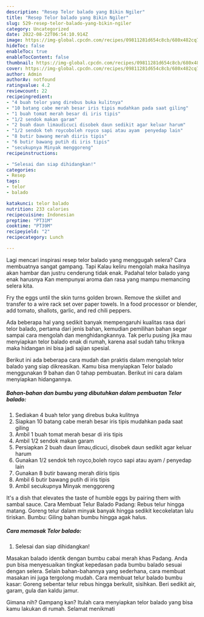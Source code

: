 ```yaml
---
description: "Resep Telor balado yang Bikin Ngiler"
title: "Resep Telor balado yang Bikin Ngiler"
slug: 529-resep-telor-balado-yang-bikin-ngiler
category: Uncategorized
date: 2022-08-22T06:54:10.914Z
image: https://img-global.cpcdn.com/recipes/09811281d654c8cb/680x482cq70/telor-balado-foto-resep-utama.jpg
hideToc: false
enableToc: true
enableTocContent: false
thumbnail: https://img-global.cpcdn.com/recipes/09811281d654c8cb/680x482cq70/telor-balado-foto-resep-utama.jpg
cover: https://img-global.cpcdn.com/recipes/09811281d654c8cb/680x482cq70/telor-balado-foto-resep-utama.jpg
author: Admin
authorAv: notfound
ratingvalue: 4.2
reviewcount: 22
recipeingredient:
- "4 buah telor yang direbus buka kulitnya"
- "10 batang cabe merah besar iris tipis mudahkan pada saat giling"
- "1 buah tomat merah besar di iris tipis"
- "1/2 sendok makan garam"
- "2 buah daun limaudicuci disobek daun sedikit agar keluar harum"
- "1/2 sendok teh roycoboleh royco sapi atau ayam  penyedap lain"
- "8 butir bawang merah diiris tipis"
- "6 butir bawang putih di iris tipis"
- "secukupnya Minyak menggoreng"
recipeinstructions:

- "Selesai dan siap dihidangkan!"
categories:
- Resep
tags:
- telor
- balado

katakunci: telor balado 
nutrition: 233 calories
recipecuisine: Indonesian
preptime: "PT31M"
cooktime: "PT39M"
recipeyield: "2"
recipecategory: Lunch

---
```



Lagi mencari inspirasi resep telor balado yang menggugah selera? Cara membuatnya sangat gampang. Tapi Kalau keliru mengolah maka hasilnya akan hambar dan justru cenderung tidak enak. Padahal telor balado yang enak harusnya Kan mempunyai aroma dan rasa yang mampu memancing selera kita.


Fry the eggs until the skin turns golden brown. Remove the skillet and transfer to a wire rack set over paper towels. In a food processor or blender, add tomato, shallots, garlic, and red chili peppers.

Ada beberapa hal yang sedikit banyak mempengaruhi kualitas rasa dari telor balado, pertama dari jenis bahan, kemudian pemilihan bahan segar sampai cara mengolah dan menghidangkannya. Tak perlu pusing jika mau menyiapkan telor balado enak di rumah, karena asal sudah tahu triknya maka hidangan ini bisa jadi sajian spesial.


Berikut ini ada beberapa cara mudah dan praktis dalam mengolah telor balado yang siap dikreasikan. Kamu bisa menyiapkan Telor balado menggunakan 9 bahan dan 0 tahap pembuatan. Berikut ini cara dalam menyiapkan hidangannya.

<!--inarticleads1-->

##### Bahan-bahan dan bumbu yang dibutuhkan dalam pembuatan Telor balado:

1. Sediakan 4 buah telor yang direbus buka kulitnya
1. Siapkan 10 batang cabe merah besar iris tipis mudahkan pada saat giling
1. Ambil 1 buah tomat merah besar di iris tipis
1. Ambil 1/2 sendok makan garam
1. Persiapkan 2 buah daun limau,dicuci, disobek daun sedikit agar keluar harum
1. Gunakan 1/2 sendok teh royco,boleh royco sapi atau ayam / penyedap lain
1. Gunakan 8 butir bawang merah diiris tipis
1. Ambil 6 butir bawang putih di iris tipis
1. Ambil secukupnya Minyak menggoreng


It&#39;s a dish that elevates the taste of humble eggs by pairing them with sambal sauce. Cara Membuat Telur Balado Padang: Rebus telur hingga matang. Goreng telur dalam minyak banyak hingga sedikit kecokelatan lalu tiriskan. Bumbu: Giling bahan bumbu hingga agak halus. 

<!--inarticleads2-->

##### Cara memasak Telor balado:


1. Selesai dan siap dihidangkan!

Masakan balado identik dengan bumbu cabai merah khas Padang. Anda pun bisa menyesuaikan tingkat kepedasan pada bumbu balado sesuai dengan selera. Selain bahan-bahannya yang sederhana, cara membuat masakan ini juga tergolong mudah. Cara membuat telur balado bumbu kasar: Goreng sebentar telur rebus hingga berkulit, sisihkan. Beri sedikit air, garam, gula dan kaldu jamur. 

Gimana nih? Gampang kan? Itulah cara menyiapkan telor balado yang bisa kamu lakukan di rumah. Selamat menikmati
